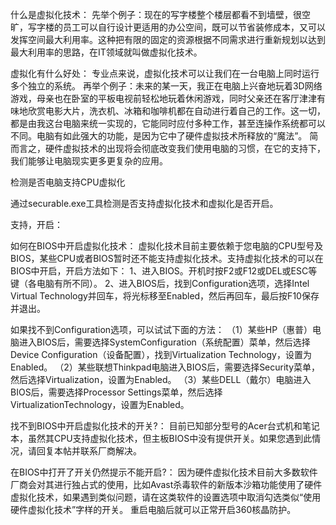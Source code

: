 
什么是虚拟化技术： 
先举个例子：现在的写字楼整个楼层都看不到墙壁，很空旷，写字楼的员工可以自行设计更适用的办公空间，既可以节省装修成本，又可以发挥空间最大利用率。这种把有限的固定的资源根据不同需求进行重新规划以达到最大利用率的思路，在IT领域就叫做虚拟化技术。

虚拟化有什么好处： 
专业点来说，虚拟化技术可以让我们在一台电脑上同时运行多个独立的系统。 
再举个例子：未来的某一天，我正在电脑上兴奋地玩着3D网络游戏，母亲也在卧室的平板电视前轻松地玩着休闲游戏，同时父亲还在客厅津津有味地欣赏电影大片，洗衣机、冰箱和咖啡机都在自动进行着自己的工作。这一切，都是由我这台电脑来统一实现的，它能同时应付多种工作，甚至连操作系统都可以不同。电脑有如此强大的功能，是因为它中了硬件虚拟技术所释放的“魔法”。 
简而言之，硬件虚拟技术的出现将会彻底改变我们使用电脑的习惯，在它的支持下，我们能够让电脑现实更多更复杂的应用。

检测是否电脑支持CPU虚拟化

通过securable.exe工具检测是否支持虚拟化技术和虚拟化是否开启。

支持，开启：

如何在BIOS中开启虚拟化技术： 
虚拟化技术目前主要依赖于您电脑的CPU型号及BIOS，某些CPU或者BIOS暂时还不能支持虚拟化技术。支持虚拟化技术的可以在BIOS中开启，开启方法如下： 
1、进入BIOS。开机时按F2或F12或DEL或ESC等键（各电脑有所不同）。 
2、进入BIOS后，找到Configuration选项，选择Intel Virtual Technology并回车，将光标移至Enabled，然后再回车，最后按F10保存并退出。

如果找不到Configuration选项，可以试试下面的方法： 
（1）某些HP（惠普）电脑进入BIOS后，需要选择SystemConfiguration（系统配置）菜单，然后选择Device Configuration（设备配置），找到Virtualization Technology，设置为Enabled。 
（2）某些联想Thinkpad电脑进入BIOS后，需要选择Security菜单，然后选择Virtualization，设置为Enabled。 
（3）某些DELL（戴尔）电脑进入BIOS后，需要选择Processor Settings菜单，然后选择VirtualizationTechnology，设置为Enabled。

找不到BIOS中开启虚拟化技术的开关?： 
目前已知部分型号的Acer台式机和笔记本，虽然其CPU支持虚拟化技术，但主板BIOS中没有提供开关。如果您遇到此情况，请回复本帖并联系厂商解决。

在BIOS中打开了开关仍然提示不能开启?： 
因为硬件虚拟化技术目前大多数软件厂商会对其进行独占式的使用，比如Avast杀毒软件的新版本沙箱功能使用了硬件虚拟化技术，如果遇到类似问题，请在这类软件的设置选项中取消勾选类似“使用硬件虚拟化技术”字样的开关。 重启电脑后就可以正常开启360核晶防护。

